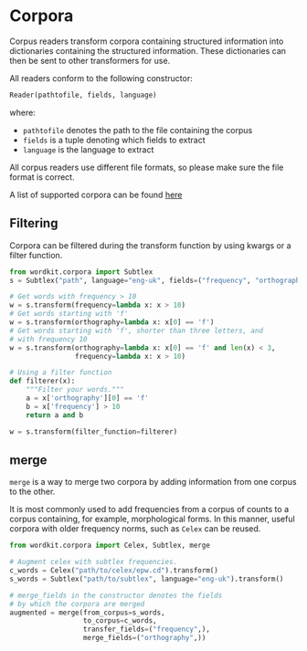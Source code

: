 # Corpora

Corpus readers transform corpora containing structured information into dictionaries containing the structured information.
These dictionaries can then be sent to other transformers for use.

All readers conform to the following constructor:

```python
Reader(pathtofile, fields, language)
```

where:
* `pathtofile` denotes the path to the file containing the corpus
* `fields` is a tuple denoting which fields to extract
* `language` is the language to extract

All corpus readers use different file formats, so please make sure the file format is correct.

A list of supported corpora can be found [here](../../)

## Filtering

Corpora can be filtered during the transform function by using kwargs or a
filter function.

```python
from wordkit.corpora import Subtlex
s = Subtlex("path", language="eng-uk", fields=("frequency", "orthography"))

# Get words with frequency > 10
w = s.transform(frequency=lambda x: x > 10)
# Get words starting with 'f'
w = s.transform(orthography=lambda x: x[0] == 'f')
# Get words starting with 'f', shorter than three letters, and
# with frequency 10
w = s.transform(orthography=lambda x: x[0] == 'f' and len(x) < 3,
                frequency=lambda x: x > 10)

# Using a filter function
def filterer(x):
    """Filter your words."""
    a = x['orthography'][0] == 'f'
    b = x['frequency'] > 10
    return a and b

w = s.transform(filter_function=filterer)
```

## merge

`merge` is a way to merge two corpora by adding information from one corpus to the other.

It is most commonly used to add frequencies from a corpus of counts to a corpus containing, for example, morphological forms. In this manner, useful corpora with older frequency norms, such as `Celex` can be reused.

```python
from wordkit.corpora import Celex, Subtlex, merge

# Augment celex with subtlex frequencies.
c_words = Celex("path/to/celex/epw.cd").transform()
s_words = Subtlex("path/to/subtlex", language="eng-uk").transform()

# merge_fields in the constructor denotes the fields
# by which the corpora are merged
augmented = merge(from_corpus=s_words,
                  to_corpus=c_words,
                  transfer_fields=("frequency",),
                  merge_fields=("orthography",))
```
